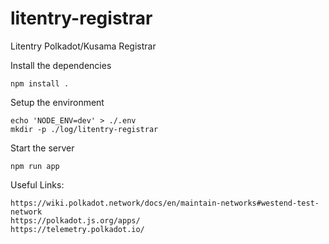 # litentry-registrar
Litentry Polkadot/Kusama Registrar

Install the dependencies

```
npm install .
```

Setup the environment

```
echo 'NODE_ENV=dev' > ./.env
mkdir -p ./log/litentry-registrar
```

Start the server

```
npm run app
```

Useful Links:

```
https://wiki.polkadot.network/docs/en/maintain-networks#westend-test-network
https://polkadot.js.org/apps/
https://telemetry.polkadot.io/
```
